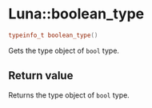 # Luna::boolean_type

```c++
typeinfo_t boolean_type()
```

Gets the type object of `bool` type. 



## Return value
Returns the type object of `bool` type. 

